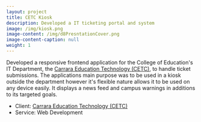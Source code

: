 ```yaml
---
layout: project
title: CETC Kiosk
description: Developed a IT ticketing portal and system
image: /img/kiosk.png
image-content: /img/d8PresntationCover.png
image-content-caption: null
weight: 1
---
```



Developed a responsive frontend application for the College of Education's IT Department, the <a href="http://ed.psu.edu/cetc" target="_blank">Carrara Education Technology (CETC)</a>, to handle ticket submissions. The applications main purpose was to be used in a kiosk outside the department however it's flexible nature allows it to be used on any device easily. It displays a news feed and campus warnings in additions to its targeted goals.

- Client: <a href="http://ed.psu.edu/cetc" target="_blank">Carrara Education Technology (CETC)</a>
- Service: Web Development 

